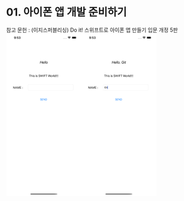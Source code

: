 # 01. 아이폰 앱 개발 준비하기
참고 문헌 : (이지스퍼블리싱) Do it! 스위프트로 아이폰 앱 만들기 입문 개정 5판
<img width="40%" src="view1.png"><img width="40%" src="view2.png">